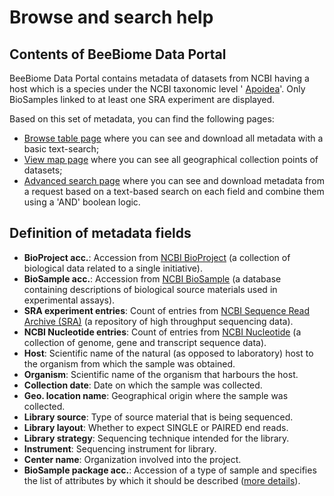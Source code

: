 # Browse and search help

## Contents of BeeBiome Data Portal

BeeBiome Data Portal contains metadata of datasets from NCBI having a host which is a species under the NCBI taxonomic level '
[Apoidea](https://www.ncbi.nlm.nih.gov/Taxonomy/Browser/wwwtax.cgi?id=34735)'. Only BioSamples linked to at least one SRA experiment are displayed.

Based on this set of metadata, you can find the following pages:

* [Browse table page](/beta/browse/table) where you can see and download all metadata with a basic text-search;
* [View map page](/beta/browse/map) where you can see all geographical collection points of datasets;
* [Advanced search page](/beta/search) where you can see and download metadata from a request based on a text-based search on each field and combine them using a 'AND' boolean logic.

## Definition of metadata fields
* **BioProject acc.**: Accession from [NCBI BioProject](https://www.ncbi.nlm.nih.gov/bioproject) (a collection of biological data related to a single initiative).
* **BioSample acc.**: Accession from [NCBI BioSample](https://www.ncbi.nlm.nih.gov/biosample) (a database containing descriptions of biological source materials used in experimental assays).
* **SRA experiment entries**: Count of entries from [NCBI Sequence Read Archive (SRA)](https://www.ncbi.nlm.nih.gov/sra) (a repository of high throughput sequencing data).
* **NCBI Nucleotide entries**: Count of entries from [NCBI Nucleotide](https://www.ncbi.nlm.nih.gov/nucleotide) (a collection of genome, gene and transcript sequence data).
* **Host**: Scientific name of the natural (as opposed to laboratory) host to the organism from which the sample was obtained.
* **Organism**: Scientific name of the organism that harbours the host.
* **Collection date**: Date on which the sample was collected.
* **Geo. location name**: Geographical origin where the sample was collected.
* **Library source**: Type of source material that is being sequenced.
* **Library layout**: Whether to expect SINGLE or PAIRED end reads.
* **Library strategy**: Sequencing technique intended for the library.
* **Instrument**: Sequencing instrument for library.
* **Center name**: Organization involved into the project.
* **BioSample package acc.**: Accession of a type of sample and specifies the list of attributes by which it should be described ([more details](https://www.ncbi.nlm.nih.gov/biosample/docs/packages/)).
